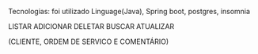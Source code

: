 Tecnologias: foi utilizado Linguage(Java), Spring boot, postgres, insomnia


 LISTAR
ADICIONAR 
DELETAR 
BUSCAR 
ATUALIZAR

(CLIENTE, ORDEM DE SERVICO E COMENTÁRIO)
